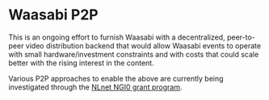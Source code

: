 # Waasabi P2P

This is an ongoing effort to furnish Waasabi with a decentralized, peer-to-peer video distribution backend that would allow Waasabi events to operate with small hardware/investment constraints and with costs that could scale better with the rising interest in the content.

Various P2P approaches to enable the above are currently being investigated through the [NLnet NGI0 grant program](https://nlnet.nl/project/Waasabi/).